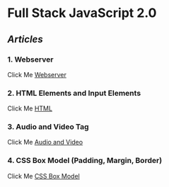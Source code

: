 # **Full Stack JavaScript 2.0** 
## *Articles*
### 1. Webserver
 Click Me [Webserver](https://ranveer07.hashnode.dev/what-is-a-server)
### 2. HTML Elements and Input Elements
Click Me [HTML](https://ranveer07.hashnode.dev/what-is-html)
### 3. Audio and Video Tag
Click Me [Audio and Video](https://ranveer07.hashnode.dev/what-is-audio-and-video-tags-in-html)
### 4. CSS Box Model (Padding, Margin, Border)
Click Me [CSS Box Model](https://ranveer07.hashnode.dev/what-is-css-box-model)
